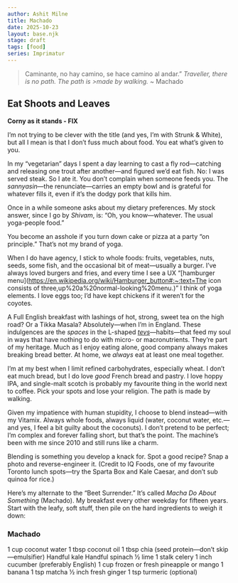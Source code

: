 ```yaml
---
author: Ashit Milne
title: Machado       
date: 2025-10-23               
layout: base.njk                
stage: draft
tags: [food]             
series: Imprimatur
---
```




>Caminante, no hay camino, se hace camino al andar.” *Traveller, there is no path. The path is >made by walking.* 
>~ Machado



## Eat Shoots and Leaves

**Corny as it stands - FIX**



I’m not trying to be clever with the title (and yes, I’m with Strunk & White), but all I mean is that I don’t fuss much about food. You eat what’s given to you.

In my “vegetarian” days I spent a day learning to cast a fly rod—catching and releasing one trout after another—and figured we’d eat fish. No: I was served steak. So I ate it. You don’t complain when someone feeds you. The *sannyasin*—the renunciate—carries an empty bowl and is grateful for whatever fills it, even if it’s the dodgy pork that kills him.

Once in a while someone asks about my dietary preferences. My stock answer, since I go by *Shivam*, is: “Oh, you know—whatever. The usual yoga-people food.”

You become an asshole if you turn down cake or pizza at a party “on principle.” That’s not my brand of yoga.

When I do have agency, I stick to whole foods: fruits, vegetables, nuts, seeds, some fish, and the occasional bit of meat—usually a burger. I’ve always loved burgers and fries, and every time I see a UX “[hamburger menu](https://en.wikipedia.org/wiki/Hamburger_button#:~:text=The icon consists of three,up%20a%20normal-looking%20menu.)” I think of yoga elements. I love eggs too; I’d have kept chickens if it weren’t for the coyotes.

A Full English breakfast with lashings of hot, strong, sweet tea on the high road? Or a Tikka Masala? Absolutely—when I’m in England. These indulgences are the *spaces* in the L-shaped [*tevs*](https://transition-insight.com/transition-insight/f/call-me?blogcategory=Daily+Planet+(Toronto+Star))—habits—that feed my soul in ways that have nothing to do with micro- or macronutrients. They’re part of my heritage. Much as I enjoy eating alone, good company always makes breaking bread better. At home, we *always* eat at least one meal together.

I’m at my best when I limit refined carbohydrates, especially wheat. I don’t eat much bread, but I do love *good* French bread and pastry. I love hoppy IPA, and single-malt scotch is probably my favourite thing in the world next to coffee. Pick your spots and lose your religion. The path is made by walking.

Given my impatience with human stupidity, I choose to blend instead—with my Vitamix. Always whole foods, always liquid (water, coconut water, etc.—and yes, I feel a bit guilty about the coconuts). I don’t pretend to be perfect; I’m complex and forever falling short, but that’s the point. The machine’s been with me since 2010 and still runs like a charm.

Blending is something you develop a knack for. Spot a good recipe? Snap a photo and reverse-engineer it. (Credit to IQ Foods, one of my favourite Toronto lunch spots—try the Sparta Box and Kale Caesar, and don’t sub quinoa for rice.)

Here’s my alternate to the “Beet Surrender.” It’s called *Macha Do About Something* (Machado). My breakfast every other weekday for fifteen years. Start with the leafy, soft stuff, then pile on the hard ingredients to weigh it down:

### Machado

1 cup coconut water
 1 tbsp coconut oil
 1 tbsp chia (seed protein—don’t skip—emulsifier)
 Handful kale
 Handful spinach
 ½ lime
 1 stalk celery
 1 inch cucumber (preferably English)
 1 cup frozen or fresh pineapple or mango
 1 banana
 1 tsp matcha
 ½ inch fresh ginger
 1 tsp turmeric (optional)


